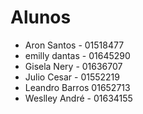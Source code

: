 # Alunos

* Aron Santos - 01518477
* emilly dantas - 01645290
* Gisela Nery - 01636707
* Julio Cesar - 01552219
* Leandro Barros 01652713
* Weslley André -  01634155
